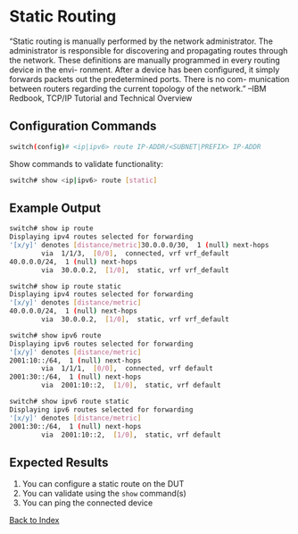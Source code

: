 # Static Routing 

“Static routing is manually performed by the network administrator. The administrator is responsible for discovering and propagating routes through the network. These definitions are manually programmed in every routing device in the envi- ronment. After a device has been configured, it simply forwards packets out the predetermined ports. There is no com- munication between routers regarding the current topology of the network.” –IBM Redbook, TCP/IP Tutorial and Technical Overview 

## Configuration Commands

```bash
switch(config)# <ip|ipv6> route IP-ADDR/<SUBNET|PREFIX> IP-ADDR
```

Show commands to validate functionality:  

```bash
switch# show <ip|ipv6> route [static]
```

## Example Output 

```bash
switch# show ip route
Displaying ipv4 routes selected for forwarding
'[x/y]' denotes [distance/metric]30.0.0.0/30,  1 (null) next-hops
        via  1/1/3,  [0/0],  connected, vrf vrf_default
40.0.0.0/24,  1 (null) next-hops
        via  30.0.0.2,  [1/0],  static, vrf vrf_default

switch# show ip route static
Displaying ipv4 routes selected for forwarding
'[x/y]' denotes [distance/metric]
40.0.0.0/24,  1 (null) next-hops
        via  30.0.0.2,  [1/0],  static, vrf vrf_default

switch# show ipv6 route
Displaying ipv6 routes selected for forwarding
'[x/y]' denotes [distance/metric]
2001:10::/64,  1 (null) next-hops
        via  1/1/1,  [0/0],  connected, vrf default
2001:30::/64,  1 (null) next-hops
        via  2001:10::2,  [1/0],  static, vrf default

switch# show ipv6 route static
Displaying ipv6 routes selected for forwarding
'[x/y]' denotes [distance/metric]
2001:30::/64,  1 (null) next-hops
        via  2001:10::2,  [1/0],  static, vrf default
```

## Expected Results 

1. You can configure a static route on the DUT
2. You can validate using the `show` command(s)
3. You can ping the connected device

[Back to Index](../index.md)
